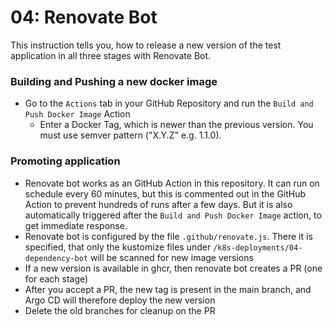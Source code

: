 # 04: Renovate Bot

This instruction tells you, how to release a new version of the test application in all three stages
with Renovate Bot.


### Building and Pushing a new docker image
* Go to the `Actions` tab in your GitHub Repository and run the `Build and Push Docker Image` Action
  * Enter a Docker Tag, which is newer than the previous version. You must use semver pattern ("X.Y.Z" e.g. 1.1.0).

### Promoting application
* Renovate bot works as an GitHub Action in this repository. It can run on schedule every 60 minutes, but this is commented
  out in the GitHub Action to prevent hundreds of runs after a few days. But it is also automatically
  triggered after the `Build and Push Docker Image` action, to get immediate response.
* Renovate bot is configured by the file `.github/renovate.js`. There it is specified, that only the kustomize files
  under `/k8s-deployments/04-dependency-bot` will be scanned for new image versions
* If a new version is available in ghcr, then renovate bot creates a PR (one for each stage)
* After you accept a PR, the new tag is present in the main branch, and Argo CD will therefore deploy the new version
* Delete the old branches for cleanup on the PR